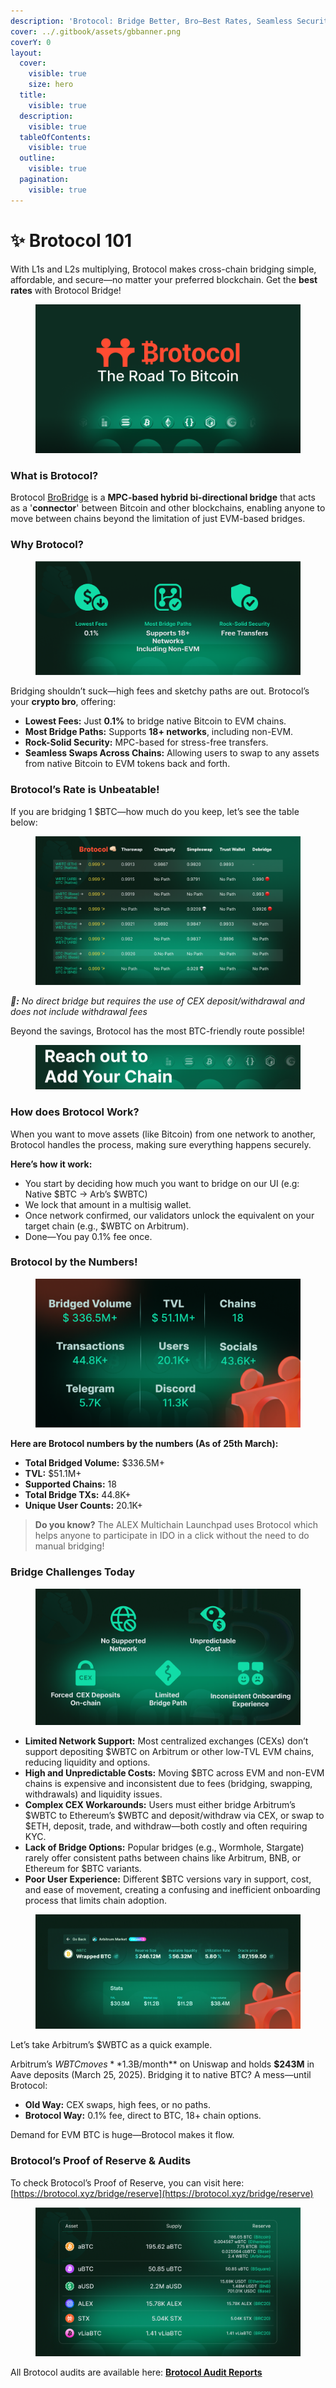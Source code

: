 ```yaml
---
description: 'Brotocol: Bridge Better, Bro—Best Rates, Seamless Security!'
cover: ../.gitbook/assets/gbbanner.png
coverY: 0
layout:
  cover:
    visible: true
    size: hero
  title:
    visible: true
  description:
    visible: true
  tableOfContents:
    visible: true
  outline:
    visible: true
  pagination:
    visible: true
---
```


# ✨ Brotocol 101

With L1s and L2s multiplying, Brotocol makes cross-chain bridging simple, affordable, and secure—no matter your preferred blockchain. Get the **best rates** with Brotocol Bridge!

<figure><img src="../.gitbook/assets/Bro_L1_L2.png" alt=""><figcaption></figcaption></figure>

### What is Brotocol?

Brotocol [BroBridge](../features/brobridge/README.md) is a **MPC-based hybrid bi-directional bridge** that acts as a '**connector**' between Bitcoin and other blockchains, enabling anyone to move between chains beyond the limitation of just EVM-based bridges.

### Why Brotocol?

<figure><img src="../.gitbook/assets/2.png" alt=""><figcaption></figcaption></figure>

Bridging shouldn’t suck—high fees and sketchy paths are out. Brotocol’s your **crypto bro**, offering:

* **Lowest Fees:** Just **0.1%** to bridge native Bitcoin to EVM chains.
* **Most Bridge Paths:** Supports **18+ networks**, including non-EVM.
* **Rock-Solid Security:** MPC-based for stress-free transfers.
* **Seamless Swaps Across Chains:** Allowing users to swap to any assets from native Bitcoin to EVM tokens back and forth.&#x20;

### Brotocol’s Rate is Unbeatable!

If you are bridging 1 $BTC—how much do you keep, let’s see the table below:

<figure><img src="../.gitbook/assets/3.png" alt=""><figcaption></figcaption></figure>

_**🔴:** No direct bridge but requires the use of CEX deposit/withdrawal and does not include withdrawal fees_

Beyond the savings, Brotocol has the most BTC-friendly route possible!

<figure><img src="../.gitbook/assets/m.png" alt=""><figcaption></figcaption></figure>

### How does Brotocol Work?

When you want to move assets (like Bitcoin) from one network to another, Brotocol handles the process, making sure everything happens securely.

**Here’s how it work:**

* You start by deciding how much you want to bridge on our UI (e.g: Native $BTC → Arb’s $WBTC)
* We lock that amount in a multisig wallet.
* Once network confirmed, our validators unlock the equivalent on your target chain (e.g., $WBTC on Arbitrum).
* Done—You pay 0.1% fee once.

### Brotocol by the Numbers!

<figure><img src="../.gitbook/assets/5.png" alt=""><figcaption></figcaption></figure>

**Here are Brotocol numbers by the numbers (As of 25th March):**

* **Total Bridged Volume:** $336.5M+
* **TVL:** $51.1M+
* **Supported Chains:** 18
* **Total Bridge TXs:** 44.8K+
* **Unique User Counts:** 20.1K+

> **Do you know?** The ALEX Multichain Launchpad uses Brotocol which helps anyone to participate in IDO in a click without the need to do manual bridging!

### Bridge Challenges Today

<figure><img src="../.gitbook/assets/6.png" alt=""><figcaption></figcaption></figure>

* **Limited Network Support:** Most centralized exchanges (CEXs) don’t support depositing $WBTC on Arbitrum or other low-TVL EVM chains, reducing liquidity and options.
* **High and Unpredictable Costs:** Moving $BTC across EVM and non-EVM chains is expensive and inconsistent due to fees (bridging, swapping, withdrawals) and liquidity issues.
* **Complex CEX Workarounds:** Users must either bridge Arbitrum’s $WBTC to Ethereum’s $WBTC and deposit/withdraw via CEX, or swap to $ETH, deposit, trade, and withdraw—both costly and often requiring KYC.
* **Lack of Bridge Options:** Popular bridges (e.g., Wormhole, Stargate) rarely offer consistent paths between chains like Arbitrum, BNB, or Ethereum for $BTC variants.
* **Poor User Experience:** Different $BTC versions vary in support, cost, and ease of movement, creating a confusing and inefficient onboarding process that limits chain adoption.

<figure><img src="../.gitbook/assets/7.png" alt=""><figcaption></figcaption></figure>

Let’s take Arbitrum’s $WBTC as a quick example.

Arbitrum’s $WBTC moves **$1.3B/month** on Uniswap and holds **$243M** in Aave deposits (March 25, 2025). Bridging it to native BTC? A mess—until Brotocol:

* **Old Way:** CEX swaps, high fees, or no paths.
* **Brotocol Way:** 0.1% fee, direct to BTC, 18+ chain options.

Demand for EVM BTC is huge—Brotocol makes it flow.

### Brotocol’s Proof of Reserve & Audits

To check Brotocol’s Proof of Reserve, you can visit here: [https://brotocol.xyz/bridge/reserve](https://brotocol.xyz/bridge/reserve)

<figure><img src="../.gitbook/assets/8.png" alt=""><figcaption></figcaption></figure>

All Brotocol audits are available here: [**Brotocol Audit Reports**](../../developers/security-audits.md)
